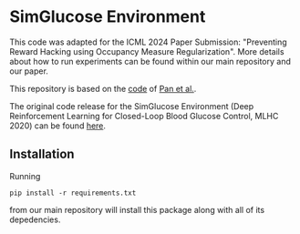 # SimGlucose Environment
This code was adapted for the ICML 2024 Paper Submission: "Preventing Reward Hacking using Occupancy Measure Regularization". More details about how to run experiments can be found within our main repository and our paper.

This repository is based on the [code](https://github.com/aypan17/reward-misspecification/tree/main/glucose) of [Pan et al.](https://arxiv.org/abs/2201.03544). 

The original code release for the SimGlucose Environment (Deep Reinforcement Learning for Closed-Loop Blood Glucose Control, MLHC 2020) can be found [here](https://github.com/MLD3/RL4BG).

## Installation
Running 
```
pip install -r requirements.txt
```
from our main repository will install this package along with all of its depedencies. 

